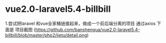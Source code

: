 # vue2.0-laravel5.4-billbill
1.尝试把laravel 和vue全家桶链接起来，做成一个前后端分离的项目 通过axios
下面是 项目截图
(https://github.com/banshengua/vue2.0-laravel5.4-billbill/blob/master/php2/jietu/detail.png)
